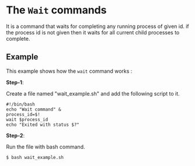 # The `Wait` commands

It is a command that waits for completing any running process of given id. if the process id is not given then it waits for all current child processes to complete.

## Example

This example shows how the `wait`  command works : <br />

**Step-1**:

Create a file named "wait_example.sh" and add the following script to it.

```
#!/bin/bash
echo "Wait command" &
process_id=$!
wait $process_id
echo "Exited with status $?"
```

**Step-2**:

Run the file with bash command.

```
$ bash wait_example.sh
```
